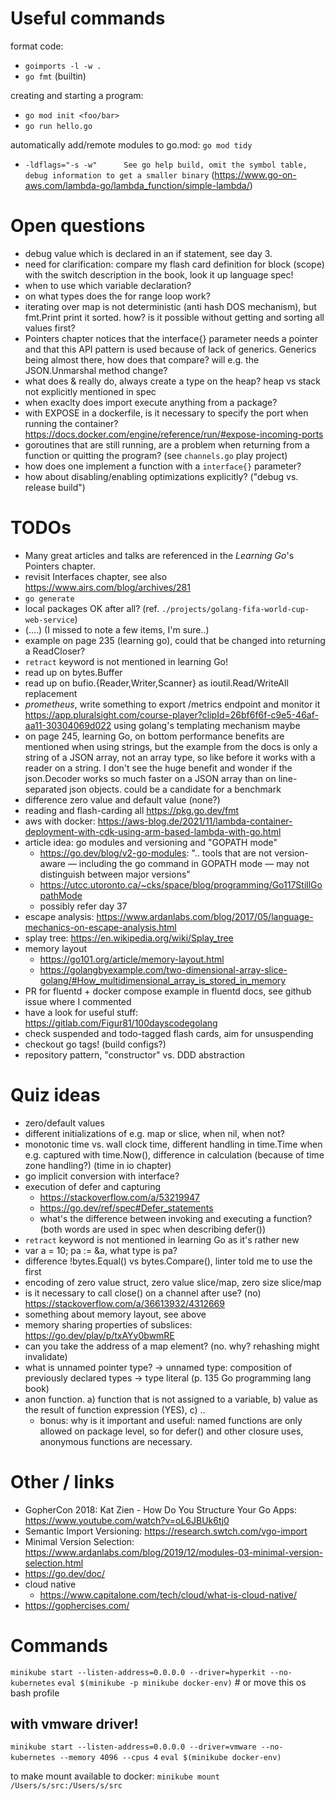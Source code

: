# Useful commands

format code:
- `goimports -l -w .`
- `go fmt` (builtin)

creating and starting a program:
- `go mod init <foo/bar>`
- `go run hello.go`

automatically add/remote modules to go.mod: `go mod tidy`

- `-ldflags="-s -w" 	 See go help build, omit the symbol table, debug information to get a smaller binary` (https://www.go-on-aws.com/lambda-go/lambda_function/simple-lambda/)


# Open questions

- debug value which is declared in an if statement, see day 3.
- need for clarification: compare my flash card definition for block (scope) with the switch description in the book, look it up language spec!
- when to use which variable declaration?
- on what types does the for range loop work?
- iterating over map is not deterministic (anti hash DOS mechanism), but fmt.Print print it sorted. how? is it possible without getting and sorting all values first?
- Pointers chapter notices that the interface{} parameter needs a pointer and that this API pattern is used because of lack of generics. Generics being almost there, how does that compare? will e.g. the JSON.Unmarshal method change?
- what does & really do, always create a type on the heap? heap vs stack not explicitly mentioned in spec
- when exaclty does import execute anything from a package?
- with EXPOSE in a dockerfile, is it necessary to specify the port when running the container?
  https://docs.docker.com/engine/reference/run/#expose-incoming-ports
- goroutines that are still running, are a problem when returning from a function or quitting the program? (see `channels.go` play project)
- how does one implement a function with a `interface{}` parameter?
- how about disabling/enabling optimizations explicitly? ("debug vs. release build")


# TODOs
- Many great articles and talks are referenced in the *Learning Go*'s Pointers chapter.
- revisit Interfaces chapter, see also https://www.airs.com/blog/archives/281
- `go generate`
- local packages OK after all? (ref. `./projects/golang-fifa-world-cup-web-service`)
- (....) (I missed to note a few items, I'm sure..)
- example on page 235 (learning go), could that be changed into returning a ReadCloser?
- `retract` keyword is not mentioned in learning Go!
- read up on bytes.Buffer
- read up on bufio.{Reader,Writer,Scanner} as ioutil.Read/WriteAll replacement
- *prometheus*,
  write something to export /metrics endpoint and monitor it
  https://app.pluralsight.com/course-player?clipId=26bf6f6f-c9e5-46af-aa11-30304069d022
  using golang's templating mechanism maybe
- on page 245, learning Go, on bottom performance benefits are mentioned when using strings, but the example from the docs is only a string of a JSON array, not an array type, so like before it works with a reader on a string. I don't see the huge benefit and wonder if the json.Decoder works so much faster on a JSON array than on line-separated json objects.
  could be a candidate for a benchmark
- difference zero value and default value (none?)
- reading and flash-carding all https://pkg.go.dev/fmt
- aws with docker: https://aws-blog.de/2021/11/lambda-container-deployment-with-cdk-using-arm-based-lambda-with-go.html
- article idea: go modules and versioning and "GOPATH mode"
  - https://go.dev/blog/v2-go-modules: ".. tools that are not version-aware — including the go command in GOPATH mode — may not distinguish between major versions"
  - https://utcc.utoronto.ca/~cks/space/blog/programming/Go117StillGopathMode
  - possibly refer day 37
- escape analysis: https://www.ardanlabs.com/blog/2017/05/language-mechanics-on-escape-analysis.html
- splay tree: https://en.wikipedia.org/wiki/Splay_tree
- memory layout
  - https://go101.org/article/memory-layout.html
  - https://golangbyexample.com/two-dimensional-array-slice-golang/#How_multidimensional_array_is_stored_in_memory
- PR for fluentd + docker compose example in fluentd docs, see github issue where I commented
- have a look for useful stuff: https://gitlab.com/Figur81/100dayscodegolang
- check suspended and todo-tagged flash cards, aim for unsuspending
- checkout go tags! (build configs?)
- repository pattern, "constructor" vs. DDD abstraction


# Quiz ideas
- zero/default values
- different initializations of e.g. map or slice, when nil, when not?
- monotonic time vs. wall clock time, different handling in time.Time when e.g. captured with time.Now(), difference in calculation (because of time zone handling?) (time in io chapter)
- go implicit conversion with interface?
- execution of defer and capturing
  - https://stackoverflow.com/a/53219947
  - https://go.dev/ref/spec#Defer_statements
  - what's the difference between invoking and executing a function? (both words are used in spec when describing defer())
- `retract` keyword is not mentioned in learning Go as it's rather new
- var a = 10; pa := &a, what type is pa?
- difference !bytes.Equal() vs bytes.Compare(), linter told me to use the first
- encoding of zero value struct, zero value slice/map, zero size slice/map
- is it necessary to call close() on a channel after use? (no)
  https://stackoverflow.com/a/36613932/4312669
- something about memory layout, see above
- memory sharing properties of subslices: https://go.dev/play/p/txAYy0bwmRE
- can you take the address of a map element? (no. why? rehashing might invalidate)
- what is unnamed pointer type? -> unnamed type: composition of previously declared types -> type literal (p. 135 Go programming lang book)
- anon function. a) function that is not assigned to a variable, b) value as the result of function expression (YES), c) ..
  - bonus: why is it important and useful: named functions are only allowed on package level, so for defer() and other closure uses, anonymous functions are necessary.

# Other / links
- GopherCon 2018: Kat Zien - How Do You Structure Your Go Apps: https://www.youtube.com/watch?v=oL6JBUk6tj0
- Semantic Import Versioning: https://research.swtch.com/vgo-import
- Minimal Version Selection: https://www.ardanlabs.com/blog/2019/12/modules-03-minimal-version-selection.html
- https://go.dev/doc/
- cloud native
  - https://www.capitalone.com/tech/cloud/what-is-cloud-native/
- https://gophercises.com/

# Commands

`minikube start --listen-address=0.0.0.0 --driver=hyperkit --no-kubernetes`
`eval $(minikube -p minikube docker-env)` # or move this os bash profile

## with vmware driver!

`minikube start --listen-address=0.0.0.0 --driver=vmware --no-kubernetes --memory 4096 --cpus 4`
`eval $(minikube docker-env)`

to make mount available to docker: `minikube mount /Users/s/src:/Users/s/src`


